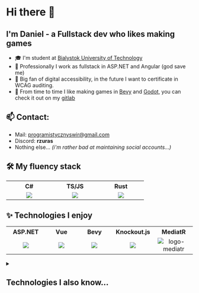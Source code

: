 # Hi there 👋
## I'm Daniel - a Fullstack dev who likes making games
- 🎓 I'm student at [Bialystok University of Technology](https://pb.edu.pl/en/)
- 💼 Professionally I work as fullstack in ASP.NET and Angular (god save me)
- 🤝 Big fan of digital accessibility, in the future I want to certificate in WCAG auditing.
- 👾 From time to time I like making games in [Bevy](https://bevy.org/) and [Godot](https://godotengine.org/), you can check it out on my [gitlab](https://gitlab.com/ProgramistycznySwir_)

## 📫 Contact:
- Mail: <programistycznyswir@gmail.com>
- Discord: **rzuras**
- Nothing else... _(i'm rather bad at maintaining social accounts...)_


## 🛠 My fluency stack
<table>
  <tr>
    <th>
      C#
    </th>
    <th>
      TS/JS
    </th>
    <th>
      Rust
    </th>
  </tr>
  <tr>
    <td align="center" width="108">
      <img src="https://upload.wikimedia.org/wikipedia/commons/thumb/b/bd/Logo_C_sharp.svg/256px-Logo_C_sharp.svg.png?20221121173824">
    </td>
    <td align="center" width="108">
      <img src="https://upload.wikimedia.org/wikipedia/commons/thumb/4/4c/Typescript_logo_2020.svg/1200px-Typescript_logo_2020.svg.png">
    </td>
    <td align="center" width="108">
      <img src="https://github.com/user-attachments/assets/9b873794-cb4a-416d-96b2-4bf3139c18d1">
    </td>
  </tr>
</table>

## ✨ Technologies I enjoy
<table>
  <tr>
    <th>
      ASP.NET
    </th>
    <th>
      Vue
    </th>
    <th>
      Bevy
    </th>
    <th>
      Knockout.js
    </th>
    <th>
      MediatR
    </th>
  </tr>
  <tr>
    <td align="center" width="108">
      <img src="https://logodix.com/logo/1796970.png">
    </td>
    <td align="center" width="108">
      <img src="https://upload.wikimedia.org/wikipedia/commons/thumb/9/95/Vue.js_Logo_2.svg/512px-Vue.js_Logo_2.svg.png?20170919082558">
    </td>
    <td align="center" width="108">
      <img src="https://bevyengine.org/assets/icon.png">
    </td>
    <td align="center" width="108">
      <img src="https://avatars.githubusercontent.com/u/3863375?s=200&v=4">
    </td>
    <td align="center" width="108">
      <img alt="logo-mediatr" src="https://github.com/user-attachments/assets/ce43d234-3da4-4f36-a3ea-6d1c77dd7895" />
    </td>
  </tr>
</table>

<details>
  <summary><h2>Technologies I also know...</h2></summary>

  - Some of `C/C++`
  - `MS-SQL` and `SQL-Server`
  - `Angular 2+` (3 years and counting...)
  - `Docker` and some of `Google Cloud`
  - `Blazor`
  - `Xamarin`
</details>

<!--

## Languages and Tools:

<p align="left">
  <a href="https://docs.microsoft.com/pl-pl/dotnet/csharp/" target="_blank"> <img src="https://develop.spacemacs.org/layers/+lang/csharp/img/csharp.png" alt="csharp" height="40"/> </a>
  <a href="https://dotnet.microsoft.com/" target="_blank"> <img src="https://raw.githubusercontent.com/mkrl/misbrands/a42bdd3c686d7122b778f85090183e7f4eddf685/dotnet.svg" alt="dotnet" height="40"/> </a> 
  <a href="https://unity.com/" target="_blank"> <img src="https://www.vectorlogo.zone/logos/unity3d/unity3d-icon.svg" alt="unity" height="40"/> </a>
  <a href="https://www.rust-lang.org/" target="_blank"> <img src="https://github.com/mkrl/misbrands/blob/master/rust.svg" alt="rust-lang" height="40"/> </a>
  <a href="https://code.visualstudio.com/" target="_blank"> <img src="https://github.com/mkrl/misbrands/blob/master/vscode.svg" alt="vs-code" height="40"/> </a>
  <a href="https://reactjs.org/" target="_blank"> <img src="https://github.com/mkrl/misbrands/blob/master/react.svg" alt="react-js" height="40"/> </a>
  <a href="https://www.typescriptlang.org/" target="_blank"> <img src="https://github.com/mkrl/misbrands/blob/master/javascript.svg" alt="js" height="40"/> </a>
</p>

<!--
**ProgramistycznySwir/ProgramistycznySwir** is a ✨ _special_ ✨ repository because its `README.md` (this file) appears on your GitHub profile.

Here are some ideas to get you started:

- 🔭 I’m currently working on ...
- 🌱 I’m currently learning ...
- 👯 I’m looking to collaborate on ...
- 🤔 I’m looking for help with ...
- 💬 Ask me about ...
- 📫 How to reach me: ...
- 😄 Pronouns: ...
- ⚡ Fun fact: ...
-->
